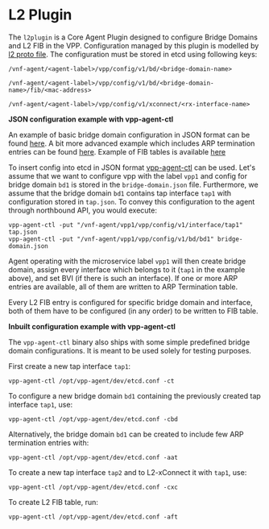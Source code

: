 # L2 Plugin

The `l2plugin` is a Core Agent Plugin designed to configure Bridge Domains and L2 FIB in the VPP.
Configuration managed by this plugin is modelled by [l2 proto file](../common/model/l2/l2.proto). The
configuration must be stored in etcd using following keys:

```
/vnf-agent/<agent-label>/vpp/config/v1/bd/<bridge-domain-name>
```

```
/vnf-agent/<agent-label>/vpp/config/v1/bd/<bridge-domain-name>/fib/<mac-address>
```

```
/vnf-agent/<agent-label>/vpp/config/v1/xconnect/<rx-interface-name>
```

**JSON configuration example with vpp-agent-ctl**

An example of basic bridge domain configuration in JSON format can be found
[here](../../../cmd/vpp-agent-ctl/json/bridge-domain.json).
A bit more advanced example which includes ARP termination entries can be found
[here](../../../cmd/vpp-agent-ctl/json/bridge-domain-arp.json). Example of FIB tables 
is available [here](../../../cmd/vpp-agent-ctl/json/l2_fib.json)

To insert config into etcd in JSON format [vpp-agent-ctl](../../../cmd/vpp-agent-ctl/main.go) can be used.
Let's assume that we want to configure vpp with the label `vpp1` and config for bridge domain `bd1` is stored
in the `bridge-domain.json` file. Furthermore, we assume that the bridge domain `bd1` contains tap interface `tap1`
with configuration stored in `tap.json`. To convey this configuration to the agent through northbound API,
you would execute:
```
vpp-agent-ctl -put "/vnf-agent/vpp1/vpp/config/v1/interface/tap1" tap.json
vpp-agent-ctl -put "/vnf-agent/vpp1/vpp/config/v1/bd/bd1" bridge-domain.json
```

Agent operating with the microservice label `vpp1` will then create bridge domain,
assign every interface which belongs to it (`tap1` in the example above), and set BVI (if there is such an interface).
If one or more ARP entries are available, all of them are written to ARP Termination table.

Every L2 FIB entry is configured for specific bridge domain and interface, both of them have to be 
configured (in any order) to be written to FIB table.


**Inbuilt configuration example with vpp-agent-ctl**

The `vpp-agent-ctl` binary also ships with some simple predefined bridge domain configurations.
It is meant to be used solely for testing purposes.

First create a new tap interface `tap1`:
```
vpp-agent-ctl /opt/vpp-agent/dev/etcd.conf -ct
```

To configure a new bridge domain `bd1` containing the previously created tap interface `tap1`, use:
```
vpp-agent-ctl /opt/vpp-agent/dev/etcd.conf -cbd
```

Alternatively, the bridge domain `bd1` can be created to include few ARP termination entries with:
```
vpp-agent-ctl /opt/vpp-agent/dev/etcd.conf -aat
```

To create a new tap interface `tap2` and to L2-xConnect it with `tap1`, use:
```
vpp-agent-ctl /opt/vpp-agent/dev/etcd.conf -cxc
```

To create L2 FIB table, run:
```
vpp-agent-ctl /opt/vpp-agent/dev/etcd.conf -aft
```

